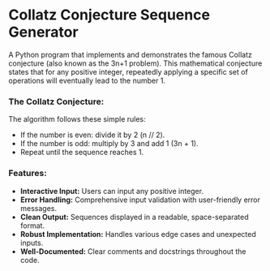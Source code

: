 # Collatz Conjecture Sequence Generator
A Python program that implements and demonstrates the famous Collatz conjecture (also known as the 3n+1 problem). This mathematical conjecture states that for any positive integer, repeatedly applying a specific set of operations will eventually lead to the number 1.

### The Collatz Conjecture:
The algorithm follows these simple rules:
- If the number is even: divide it by 2 (n // 2).
- If the number is odd: multiply by 3 and add 1 (3n + 1).
- Repeat until the sequence reaches 1.

### Features:
- **Interactive Input:** Users can input any positive integer.
- **Error Handling:** Comprehensive input validation with user-friendly error messages.
- **Clean Output:** Sequences displayed in a readable, space-separated format.
- **Robust Implementation:** Handles various edge cases and unexpected inputs.
- **Well-Documented:** Clear comments and docstrings throughout the code.
